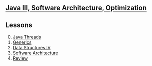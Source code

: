 ## <b><u>Java III, Software Architecture, Optimization</u></b>


## Lessons
0. [Java Threads]()
1. [Generics]()
2. [Data Structures IV]()
3. [Software Architecture]()
4. [Review]()